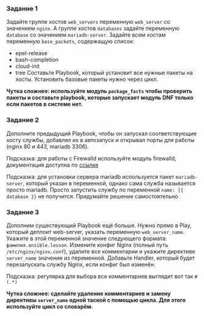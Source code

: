 ### Задание 1
Задайте группе хостов `web_servers` переменную `web_server` со значением `nginx`.
А группе хостов `databases` задайте переменную `database` со значением `mariadb-server`.
Задайте всем хостам переменную `base_packets`, содержащую список:
  - epel-release
  - bash-completion
  - cloud-init
  - tree
Составьте Playbook, который установит все нужные пакеты на хосты. Установить базовые пакеты нужно через цикл.

**Чутка сложнее: используйте модуль `package_facts` чтобы проверить пакеты и составьте playbook, которые запускает модуль DNF только если пакетов в системе нет.**

### Задание 2
Дополните предыдущий Playbook, чтобы он запускал соответствующие хосту службы, добавлял их в автозапуск и открывал порты для работы (nginx 80 и 443, mariadb 3306).

Подсказка: для работы с Firewalld используйте модуль firewalld, документация доступна по [ссылке](https://docs.ansible.com/ansible/latest/collections/ansible/posix/firewalld_module.html)

Подсказка: для установки сервера mariadb используется пакет `mariadb-server`, который указан в переменной, однако сама служба называется просто mariadb. Просто запустить службу по переменной `name: {{ database }}` не получится. Придумайте решение самостоятельно

### Задание 3
Дополним существующий Playbook ещё больше. Нужно прямо в Play, который деплоит web-server, указать переменную `web_server_name`. Укажите в этой переменной значение следующего формата: `фамилия.ansible.lesson`.
Измените конфиг Nginx (полный путь `/etc/nginx/nginx.conf`), удалите все комментарии и укажите директиве `server_name` значение из переменной. Добавьте Handler, который будет перезапускать службу Nginx, если конфиг был изменён.

Подсказка: регулярка для выбора все комментариев выглядит вот так `#(.*)`

**Чутка сложнее: сделайте удаление комментариев и замену директивы `server_name` одной таской с помощью цикла. Для этого используйте цикл со словарём.**